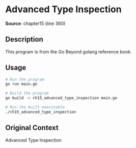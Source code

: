 # Advanced Type Inspection

**Source**: chapter15 (line 360)

## Description

This program is from the Go Beyond golang reference book.

## Usage

```bash
# Run the program
go run main.go

# Build the program
go build -o ch15_advanced_type_inspection main.go

# Run the built executable
./ch15_advanced_type_inspection
```

## Original Context

Advanced Type Inspection
